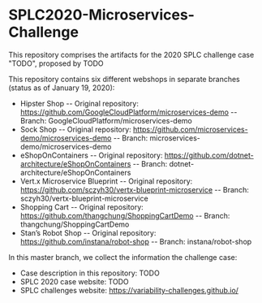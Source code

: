 # SPLC2020-Microservices-Challenge

This repository comprises the artifacts for the 2020 SPLC challenge case "TODO", proposed by TODO

This repository contains six different webshops in separate branches (status as of January 19, 2020):

- Hipster Shop
-- Original repository: https://github.com/GoogleCloudPlatform/microservices-demo
-- Branch: GoogleCloudPlatform/microservices-demo
- Sock Shop
-- Original repository: https://github.com/microservices-demo/microservices-demo
-- Branch: microservices-demo/microservices-demo
- eShopOnContainers
-- Original repository: https://github.com/dotnet-architecture/eShopOnContainers
-- Branch: dotnet-architecture/eShopOnContainers
- Vert.x Microservice Blueprint
-- Original repository: https://github.com/sczyh30/vertx-blueprint-microservice
-- Branch: sczyh30/vertx-blueprint-microservice
- Shopping Cart
-- Original repository: https://github.com/thangchung/ShoppingCartDemo
-- Branch: thangchung/ShoppingCartDemo
- Stan’s Robot Shop
-- Original repository: https://github.com/instana/robot-shop
-- Branch: instana/robot-shop

In this master branch, we collect the information the challenge case:

- Case description in this repository: TODO
- SPLC 2020 case website: TODO
- SPLC challenges website: https://variability-challenges.github.io/
